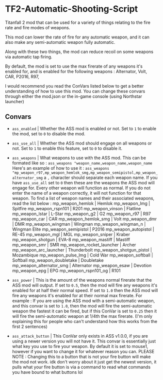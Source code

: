 # TF2-Automatic-Shooting-Script
Titanfall 2 mod that can be used for a variety of things relating to the fire rate and fire modes of weapons.

This mod can lower the rate of fire for any automatic weapon, and it can also make any semi-automatic weapon fully automatic. 

Along with these two things, the mod can reduce recoil on some weapons via automatic tap firing. 

By default, the mod is set to use the max firerate of any weapons it's enabled for, and is enabled for the following weapons : Alternator, Volt, CAR, P2016, R97, 

I would recommend you read the ConVars listed below to get a better understanding of how to use this mod. You can change these convars through either the mod.json or the in-game console (using Northstar launcher)

## Convars

- `ass_enabled` | Whether the ASS mod is enabled or not. Set to `1` to enable the mod, set to `0` to disable the mod.

- `ass_use_all` | Whether the ASS mod should engage on all weapons or not. Set to `1` to enable this feature, set to `0` to disable it.

- `ass_weapons` | What weapons to use with the ASS mod. This can be formated like so : `ass_weapons "weapon_name,weapon_name,weapon_name` Here's an example of how to use it : `ass_weapons "mp_weapon_r97,mp_weapon_hemlok_smg,mp_weapon_semipistol,mp_weapon_alternator_smg` a `,` character should separate each weapon name. If you have `ass_use_all` set to `0` then these are the weapons the ASS mod will engage for. Every other weapon will function as normal. If you do not enter the name of a weapon correctly, it will not function for that weapon. To find a list of weapon names and their associated weapons, read the list below :
mp_weapon_hemlok | Hemlok
mp_weapon_lmg | Spitfire
mp_weapon_rspn101 | R201
mp_weapon_vinson | Flatline
mp_weapon_lstar | L-Star
mp_weapon_g2 | G2
mp_weapon_r97 | R97
mp_weapon_car | CAR
mp_weapon_hemlok_smg | Volt
mp_weapon_dmr | DMR
mp_weapon_wingman | Wingman
mp_weapon_wingman_n | Wingman Elite
mp_weapon_semipistol | P2016
mp_weapon_autopistol | RE-45
mp_weapon_mgl | MGL
mp_weapon_sniper | Kraber
mp_weapon_shotgun | EVA-8
mp_weapon_mastiff | Mastiff
mp_weapon_smr | SMR
mp_weapon_rocket_launcher | Archer
mp_weapon_arc_launcher | Thunderbolt
mp_weapon_shotgun_pistol | Mozambique
mp_weapon_pulse_lmg | Cold War
mp_weapon_softball | Softball
mp_weapon_doubletake | Doubletake
mp_weapon_alternator_smg | Alternator
mp_weapon_esaw | Devotion
mp_weapon_epg | EPG
mp_weapon_rspn101_og | R101


- `ass_power` | This is the amount of the weapons normal firerate that the ASS mod will output. If set to `0.5`, then the mod will fire any weapons it's enabled for at half their normal speed. If set to `1.0` then the ASS mod will fire any weapons it's enabled for at their normal max firerate. For example : If you are using the ASS mod with a semi-automatic weapon, and this convar is set to `1.0`, then the mod will fire the semi-automatic weapon the fastest it can be fired, but if this ConVar is set to `0.25` then it will fire the semi-automatic weapon at 1/4th the max firerate. (I'm only explaining this for people who can't understand how this works from the first 2 sentences)

- `ass_attack_button` | This ConVar only exists in ASS v1.0.0, if you are using a newer version you will not have it. This convar is essentially just what key you use to fire your weapon. By default it is set to mouse1, however if you want to change it for whatever reason you can. PLEASE NOTE : Changing this to a button that is not your fire button will make the mod not work. idk don't worry about it just get the newest version, it pulls what your fire button is via a command to read what commands you have bound to what buttons lol
